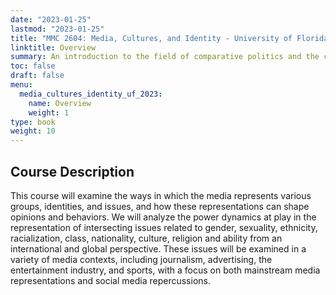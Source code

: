 ```yaml
---
date: "2023-01-25"
lastmod: "2023-01-25"
title: "MMC 2604: Media, Cultures, and Identity - University of Florida (2022-2023)"
linktitle: Overview
summary: An introduction to the field of comparative politics and the comparative method. Required course for GWU PSC and IAFF majors.  
toc: false
draft: false
menu:
  media_cultures_identity_uf_2023:
    name: Overview
    weight: 1
type: book
weight: 10
---
```


## Course Description

This course will examine the ways in which the media represents various groups, identities, and issues, and how these representations can shape opinions and behaviors. We will analyze the power dynamics at play in the representation of intersecting issues related to gender, sexuality, ethnicity, racialization, class, nationality, culture, religion and ability from an international and global perspective. These issues will be examined in a variety of media contexts, including journalism, advertising, the entertainment industry, and sports, with a focus on both mainstream media representations and social media repercussions.